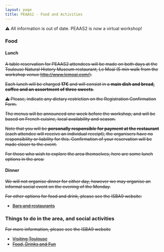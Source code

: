 ```yaml
---
layout: page
title: PEAAS2 - Food and Activities
---
```


⚠️ All information is out of date. PEAAS2 is now a virtual workshop!

### Food

#### Lunch

~~A table reservation for PEAAS2 attendees will be made on both days at the Toulouse Natural History Museum restaurant, Le Moaï (5 min walk from the workshop venue http://www.lemoai.com/).~~

~~Each lunch will be charged **17€** and will consist in a **main dish and bread, coffee and an assortment of three sweets**.~~

~~:warning: Please, indicate any dietary restriction on the Registration Confirmation Form.~~

~~The menus will be announced one week before the workshop, and will be based on French cuisine, local availability and season.~~

~~Note that you will be **personally responsible for payment at the restaurant** (each attendee will receive an individual receipt), the organisers have no responsibility or liability for this. Confirmation of your reservation will be made closer to the event.~~

~~For those who wish to explore the area themselves, here are some lunch options in the area:~~

<!-- <iframe src="https://www.google.com/maps/d/u/0/embed?mid=1Q-AOMIZz3-np8muacyH99jSsJyK5F1BS" width="640" height="480"></iframe> -->

#### Dinner

~~We will not organise dinner for either day, however we may organise an informal social event on the evening of the Monday.~~

~~For other options for food and drink, please see the ISBA9 website:~~

* [~~Bars and restaurants~~](https://isba9.sciencesconf.org/resource/page/id/7)

### Things to do in the area, and social activities

~~For more information, please see the ISBA9 website~~

* [~~Visiting Toulouse~~](https://isba9.sciencesconf.org/resource/page/id/18)
* [~~Food, Drinks and Fun~~](https://isba9.sciencesconf.org/resource/page/id/8)

